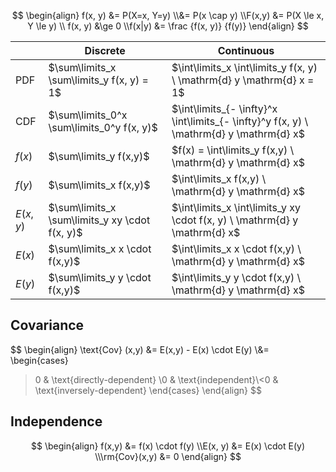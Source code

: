 

$$
\begin{align}
f(x, y)
&= P(X=x, Y=y) \\&= P(x \cap y) \\F(x,y) &= P(X \le x, Y \le y) \\
f(x, y) &\ge 0 \\f(x|y) &= \frac {f(x, y)} {f(y)}
\end{align}
$$

|           | Discrete                                       | Continuous                                                   |
| --------- | ---------------------------------------------- | ------------------------------------------------------------ |
| PDF       | $\sum\limits_x \sum\limits_y f(x, y) = 1$      | $\int\limits_x \int\limits_y f(x, y) \ \mathrm{d} y \mathrm{d} x = 1$      |
| CDF       | $\sum\limits_0^x \sum\limits_0^y f(x, y)$      | $\int\limits_{- \infty}^x \int\limits_{- \infty}^y f(x, y) \ \mathrm{d} y \mathrm{d} x$ |
| $f(x)$    | $\sum\limits_y f(x,y)$                         | $f(x) = \int\limits_y f(x,y) \ \mathrm{d} y \mathrm{d} x$                  |
| $f(y)$    | $\sum\limits_x f(x,y)$                         | $\int\limits_x f(x,y) \ \mathrm{d} y \mathrm{d} x$                         |
| $E(x, y)$ | $\sum\limits_x \sum\limits_y xy \cdot f(x, y)$ | $\int\limits_x \int\limits_y xy \cdot f(x, y) \ \mathrm{d} y \mathrm{d} x$ |
| $E(x)$    | $\sum\limits_x x \cdot f(x,y)$                 | $\int\limits_x x \cdot f(x,y) \ \mathrm{d} y \mathrm{d} x$                 |
| $E(y)$    | $\sum\limits_y y \cdot f(x,y)$                 | $\int\limits_y y \cdot f(x,y) \ \mathrm{d} y \mathrm{d} x$                 |

## Covariance

$$
\begin{align}
\text{Cov} (x,y) &= E(x,y) - E(x) \cdot E(y) \\&= 
\begin{cases}
>0 & \text{directly-dependent} \\0 & \text{independent}\\<0 & \text{inversely-dependent}
\end{cases}
\end{align}
$$

## Independence

$$
\begin{align}
f(x,y) &= f(x) \cdot f(y) \\E(x, y) &= E(x) \cdot E(y) \\\rm{Cov}(x,y) &= 0
\end{align}
$$
